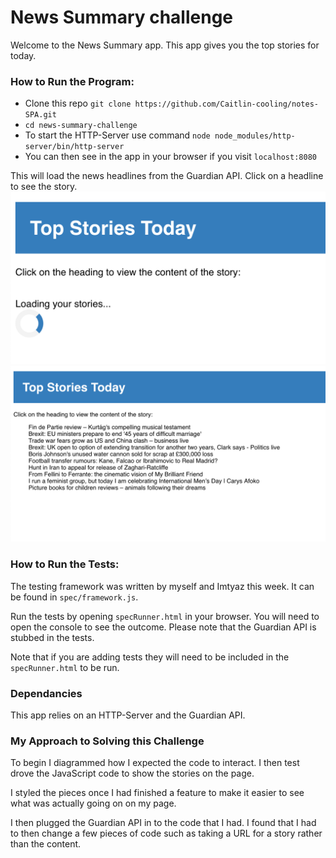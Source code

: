 # News Summary challenge
Welcome to the News Summary app. This app gives you the top stories for today.

### How to Run the Program:
* Clone this repo `git clone https://github.com/Caitlin-cooling/notes-SPA.git`
* `cd news-summary-challenge`
* To start the HTTP-Server use command `node node_modules/http-server/bin/http-server`
* You can then see in the app in your browser if you visit `localhost:8080`

This will load the news headlines from the Guardian API. Click on a headline to see the story.
![Alt text](images/loading_news.png)
![Alt text](images/news.png)

### How to Run the Tests:
The testing framework was written by myself and Imtyaz this week. It can be found in `spec/framework.js`.

Run the tests by opening `specRunner.html` in your browser. You will need to open the console to see the outcome. Please note that the Guardian API is stubbed in the tests.

Note that if you are adding tests they will need to be included in the `specRunner.html` to be run.

### Dependancies
This app relies on an HTTP-Server and the Guardian API.

### My Approach to Solving this Challenge
To begin I diagrammed how I expected the code to interact. I then test drove the JavaScript code to show the stories on the page.

I styled the pieces once I had finished a feature to make it easier to see what was actually going on on my page.

I then plugged the Guardian API in to the code that I had. I found that I had to then change a few pieces of code such as taking a URL for a story rather than the content.
